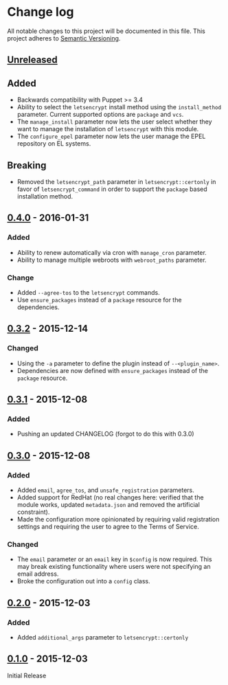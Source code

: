 # Change log
All notable changes to this project will be documented in this file. This project adheres to [Semantic Versioning](http://semver.org/).

## [Unreleased][unreleased]
## Added
- Backwards compatibility with Puppet >= 3.4
- Ability to select the `letsencrypt` install method using the `install_method` parameter. Current supported options are `package` and `vcs`.
- The `manage_install` parameter now lets the user select whether they want to manage the installation of `letsencrypt` with this module.
- The `configure_epel` parameter now lets the user manage the EPEL repository on EL systems.

## Breaking
- Removed the `letsencrypt_path` parameter in `letsencrypt::certonly` in favor of `letsencrypt_command` in order to support the `package` based installation method.

## [0.4.0] - 2016-01-31
### Added
- Ability to renew automatically via cron with `manage_cron` parameter.
- Ability to manage multiple webroots with `webroot_paths` parameter.

### Change
- Added `--agree-tos` to the `letsencrypt` commands.
- Use `ensure_packages` instead of a `package` resource for the dependencies.

## [0.3.2] - 2015-12-14
### Changed
- Using the `-a` parameter to define the plugin instead of `--<plugin_name>`.
- Dependencies are now defined with `ensure_packages` instead of the `package` resource.

## [0.3.1] - 2015-12-08
### Added
- Pushing an updated CHANGELOG (forgot to do this with 0.3.0)

## [0.3.0] - 2015-12-08
### Added
- Added `email`, `agree_tos`, and `unsafe_registration` parameters.
- Added support for RedHat (no real changes here: verified that the module works, updated `metadata.json` and removed the artificial constraint).
- Made the configuration more opinionated by requiring valid registration settings and requiring the user to agree to the Terms of Service.

### Changed
- The `email` parameter or an `email` key in `$config` is now required. This may break existing functionality where users were not specifying an email address.
- Broke the configuration out into a `config` class.

## [0.2.0] - 2015-12-03
### Added
- Added `additional_args` parameter to `letsencrypt::certonly`

## [0.1.0] - 2015-12-03
Initial Release

[unreleased]: https://github.com/danzilio/puppet-letsencrypt/compare/v0.4.0...HEAD
[0.4.0]: https://github.com/danzilio/puppet-letsencrypt/compare/v0.3.2...v0.4.0
[0.3.2]: https://github.com/danzilio/puppet-letsencrypt/compare/v0.3.1...v0.3.2
[0.3.1]: https://github.com/danzilio/puppet-letsencrypt/compare/v0.3.0...v0.3.1
[0.3.0]: https://github.com/danzilio/puppet-letsencrypt/compare/v0.2.0...v0.3.0
[0.2.0]: https://github.com/danzilio/puppet-letsencrypt/compare/v0.1.0...v0.2.0
[0.1.0]: https://github.com/danzilio/puppet-letsencrypt/tree/v0.1.0
